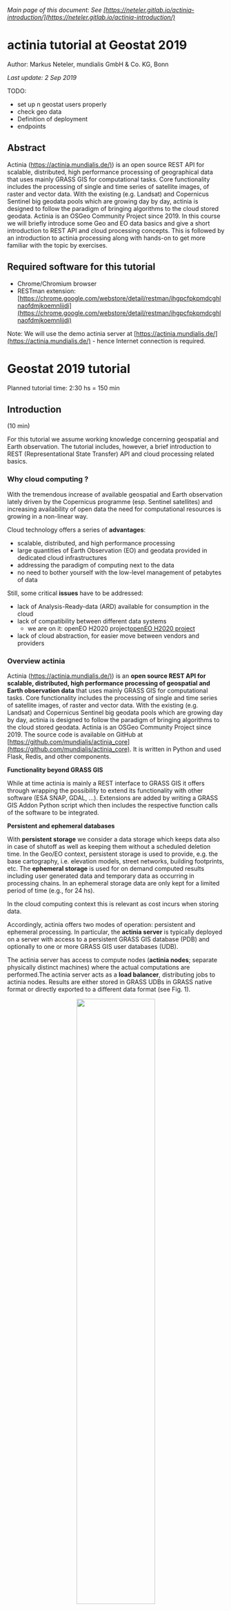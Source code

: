 *Main page of this document: See [https://neteler.gitlab.io/actinia-introduction/](https://neteler.gitlab.io/actinia-introduction/)*

# actinia tutorial at Geostat 2019

Author: Markus Neteler, mundialis GmbH & Co. KG, Bonn

*Last update: 2 Sep 2019*

TODO:

* set up n geostat users properly
* check geo data
* Definition of deployment
* endpoints

## Abstract

Actinia ([https://actinia.mundialis.de/)](https://actinia.mundialis.de/)) is an open source REST API for scalable, distributed, high performance processing of geographical data that uses mainly GRASS GIS for computational tasks. Core functionality includes the processing of single and time series of satellite images, of raster and vector data. With the existing (e.g. Landsat) and Copernicus Sentinel big geodata pools which are growing day by day, actinia is designed to follow the paradigm of bringing algorithms to the cloud stored geodata. Actinia is an OSGeo Community Project since 2019. In this course we will briefly introduce some Geo and EO data basics and give a short introduction to REST API and cloud processing concepts. This is followed by an introduction to actinia processing along with hands-on to get more familiar with the topic by exercises.

## Required software for this tutorial

* Chrome/Chromium browser
* RESTman extension: [https://chrome.google.com/webstore/detail/restman/ihgpcfpkpmdcghlnaofdmjkoemnlijdi](https://chrome.google.com/webstore/detail/restman/ihgpcfpkpmdcghlnaofdmjkoemnlijdi)

Note: We will use the demo actinia server at [https://actinia.mundialis.de/](https://actinia.mundialis.de/) - hence Internet connection is required.

# Geostat 2019 tutorial

Planned tutorial time: 2:30 hs = 150 min

## Introduction

(10 min)

For this tutorial we assume working knowledge concerning geospatial and Earth observation. The tutorial includes, however, a brief introduction to REST (Representational State Transfer) API and cloud processing related basics.

<!--
### Geo and EO basics

* geodata layers
    * raster
    * vector
    * timeseries of both
    * image data (aerial, drone, satellite, ...)
* single and multispectral data (2-D arrays of reflectance values)
-->

### Why cloud computing ?

With the tremendous increase of available geospatial and Earth observation lately driven by the Copernicus programme (esp. Sentinel satellites) and increasing availability of open data the need for computational resources is growing in a non-linear way.

Cloud technology offers a series of **advantages**:

* scalable, distributed, and high performance processing
* large quantities of Earth Observation (EO) and geodata provided in dedicated cloud infrastructures
* addressing the paradigm of computing next to the data
* no need to bother yourself with the low-level management of petabytes of data

Still, some critical **issues** have to be addressed:

* lack of Analysis-Ready-data (ARD) available for consumption in the cloud
* lack of compatibility between different data systems
     * we are on it: openEO H2020 project[openEO H2020 project](https://openeo.org)
 * lack of cloud abstraction, for easier move between vendors and providers

### Overview actinia

Actinia ([https://actinia.mundialis.de/)](https://actinia.mundialis.de/)) is an **open source REST API for scalable, distributed, high performance processing of geospatial and Earth observation data** that uses mainly GRASS GIS for computational tasks. Core functionality includes the processing of single and time series of satellite images, of raster and vector data. With the existing (e.g. Landsat) and Copernicus Sentinel big geodata pools which are growing day by day, actinia is designed to follow the paradigm of bringing algorithms to the cloud stored geodata. Actinia is an OSGeo Community Project since 2019. The source code is available on GitHub at [https://github.com/mundialis/actinia_core](https://github.com/mundialis/actinia_core). It is written in Python and used Flask, Redis, and other components.

**Functionality beyond GRASS GIS**

While at time actinia is mainly a REST interface to GRASS GIS it offers through wrapping the possibility to extend its functionality with other software (ESA SNAP, GDAL, ...). Extensions are added by writing a GRASS GIS Addon Python script which then includes the respective function calls of the software to be integrated.

**Persistent and ephemeral databases**

With **persistent storage** we consider a data storage which keeps data also in case of shutoff as well as keeping them without a scheduled deletion time. In the Geo/EO context, persistent storage is used to provide, e.g. the base cartography, i.e. elevation models, street networks, building footprints, etc.
The **ephemeral storage** is used for on demand computed results including user generated data and temporary data as occurring in processing chains. In an ephemeral storage data are only kept for a limited period of time (e.g., for 24 hs).

In the cloud computing context this is relevant as cost incurs when storing data.

Accordingly, actinia offers two modes of operation: persistent and ephemeral processing. In particular, the **actinia server** is typically deployed on a server with access to a persistent GRASS GIS database (PDB) and optionally to one or more GRASS GIS user databases (UDB).

The actinia server has access to compute nodes (**actinia nodes**; separate physically distinct machines) where the actual computations are performed.The actinia server acts as a **load balancer**, distributing jobs to actinia nodes. Results are either stored in GRASS UDBs in GRASS native format or directly exported to a different data format (see Fig. 1).

<center>
<a href="img/actinia_PDB_UDB.png"><img src="img/actinia_PDB_UDB.png" width="60%"></a><br>
Fig. 1: Architecture of an actinia deployment
</center>

**Deployment**

In a nutshell, deployment means to launch software, usually in an automated way on a computer node. A series of technologies exist for that but importantly virtualization plays an important role which helps towards a higher level of abstraction instead of a high dependency on hardware and software specifics.

An aim is to operate **Infrastructure as Code** (IaC), i.e. to have a set of scripts which order the needed computational resources in the cloud, setup the network and storage topology, connect to the nodes, install them with the needed software (usually docker based, i.e. so-called containers are launched from prepared images) and processing chains. Basically, the entire software part of a cloud computing infrastructure is launched "simply" through scripts with the advantage of restarting it easily as needed, maintain it and migrate to other hardware. **CI/CD** systems (continuous integration/continuous deployment) allow to define dependencies, prevent from launching broken software and allow the versioning of the entire software stack. 

In terms of actinia, **various ways of deployment** are offered: local installation, docker, docker-compose, docker-swarm, Openshift, and kubernetes.

**Architecture of actinia**

Several **components** play a role in a cloud deployment of actinia (for an example, see Fig. 2):

* analytics: this are the workers of GRASS GIS or wrapped other software,
* external data sources: import providers for various external data sources,
* interface layer:
    * most importantly the **REST API**,
    * [openEO GRASS GIS driver](https://github.com/Open-EO/openeo-grassgis-driver),
    * ace - [actinia command execution](https://github.com/mundialis/actinia_core/blob/master/scripts/README.md) (to be run from a GRASS GIS session),
* metadata management: interface to GNOS, managed through [actinia-GDI](https://github.com/mundialis/actinia-gdi/)
* database system:
    * job management in a Redis database
    * the GRASS GIS database (here are the geo/EO data!)
* connection to OGC Web services for output
   * Geoserver integration

<center>
<a href="img/actinia_architecture_FTTH.png"><img src="img/actinia_architecture_FTTH.png" width="60%"></a><br>
Fig. 2: Architecture of an actinia deployment
</center>

## REST API and geoprocessing basics

(20 min)

### What is REST: intro

An **API** (Application Programming Interface) defines a way of communicating between different software applications. There have been developed many different ways to implement APIs. A RESTful API (Representational State Transfer - REST, for details see [https://en.wikipedia.org/wiki/Representational_state_transfer](https://en.wikipedia.org/wiki/Representational_state_transfer)) is a web API for creating web services that communicate with web resources.

In detail, a REST API uses URL arguments to specify what information shall be returned through the API. This is not much different from requesting a Web page in a browser but through the REST API we can **execute commands remotely and retrieve the results**.

Each URL is called a **request** while the data sent back to the user is called a **response**, after some **processing** was performed.

<!--
###  Concepts of service URL, resources, request, response...

Looking in further detail into REST calls, we see that an API request consists of three parts (source: [https://www.earthdatascience.org/courses/earth-analytics/get-data-using-apis/intro-to-programmatic-data-access-r/](https://www.earthdatascience.org/courses/earth-analytics/get-data-using-apis/intro-to-programmatic-data-access-r/)):
*   Data **REQUEST**: through this you try to access an URL using your browser that specifies a particular subset of data.
*   Data **processing:** A web server somewhere uses that URL to query a specified dataset.
*   Data **RESPONSE**: The web server then sends you back some content.
-->

A **request** consists of four parts (see also [1]):

* the endpoints
* the header
* the data (or body)
* the methods

**Endpoint:**

An endpoint is the URL you request for. It follows this structure: https://api.some.server 
The final part of an endpoint is query parameters. Using query parameters you can modify your request with key-value pairs, beginning with a question mark (`?`). With an ampersand (`&`) each parameter pair is separated, e.g.:

`?query1=value1&query2=value2`

As an example, we check the repos of a GitHub user, in sorted form:

[https://api.github.com/users/neteler/repos?sort=pushed](https://api.github.com/users/neteler/repos?sort=pushed)

**Header & Body:**

* Both requests and responses have two parts: a header, and optionally a body
* Response headers contain information about the response.
* In both requests & responses, the body contains the actual data being transmitted (e.g., population data)

**Methods and Response Codes**

(source: [2])

Request **methods**:
* In REST APIs, every request has an HTTP method type associated with it.
* The most common HTTP methods include:
* `GET` - a GET request asks to receive a copy of a resource
* `POST` - a POST request sends data to a server in order to create a new resource
* `PUT` - a PUT request sends data to a server in order to modify an existing resource
* `DELETE` - a DELETE request is sent to delete a resource

Response **codes**:
* HTTP responses don't have methods, but they do have status codes: HTTP status codes are included in the header of every response in a REST API. Status codes include information about the result of the original request.
* Selected status codes (see also [https://httpstatuses.com)](https://httpstatuses.com)):
    * 200 - OK | All fine
    * 404 - Not Found | The requested resource was not found
    * 401 - Unauthorized | The request is not authorized to be completed
    * 500 - Internal Server Error | Something went wrong while the server was processing your request

**JSON format**

JSON is a structured, machine readable format (while also human readable at the same time; in contrast to XML, at least for many people).

```bash
# this command line...
GRASS 7.9.dev (nc_spm_08):~ > v.buffer input=roadlines output=roadbuf10 distance=10 --json
```

looks like this in JSON:

```json
{
  "module": "v.buffer",
  "id": "v.buffer_1804289383",
  "inputs":[
     {"param": "input", "value": "roadlines"},
     {"param": "layer", "value": "-1"},
     {"param": "type", "value": "point,line,area"},
     {"param": "distance", "value": "10"},
     {"param": "angle", "value": "0"},
     {"param": "scale", "value": "1.0"}
   ],
  "outputs":[
     {"param": "output", "value": "roadbuf10"}
   ]
}
```

Hint: When writing JSON files, some linting (validation) might come handy, e.g. using [https://jsonlint.com/](https://jsonlint.com/).

## First Hand-on: working with REST API requests

(50min)

### Step by step...

Step 1:

* get your credentials (for authentication) from the trainer (or use the "demouser" with "gu3st!pa55w0rd")

Step 2:

* choose and launch your REST client: cURL or RESTman or ...
    * a) [cURL](https://curl.haxx.se/docs/manpage.html), on command line
    * b) [RESTman](https://chrome.google.com/webstore/detail/restman/ihgpcfpkpmdcghlnaofdmjkoemnlijdi) in Browser
* Try this call: [https://actinia.mundialis.de/api/v1/locations](https://actinia.mundialis.de/api/v1/locations)



Step 3:

* Explore the existing data on the actinia server:
    * i.e., available GRASS locations, mapsets, raster, vector, and space-time datasets
    * Check the [list of data](https://github.com/mundialis/actinia_core/blob/master/scripts/README.md#available-data) currently available on the actinia server 
    * e.g.
        * [https://actinia.mundialis.de/api/v1/locations](https://actinia.mundialis.de/api/v1/locations)
        * [https://actinia.mundialis.de/api/v1/locations/nc_spm_08/mapsets](https://actinia.mundialis.de/api/v1/locations/nc_spm_08/mapsets)
        * [https://actinia.mundialis.de/api/v1/locations/nc_spm_08/mapsets/landsat/raster_layers](https://actinia.mundialis.de/api/v1/locations/nc_spm_08/mapsets/landsat/raster_layers)
        * [https://actinia.mundialis.de/api/v1/locations/nc_spm_08/mapsets/landsat/raster_layers/lsat5_1987_10](https://actinia.mundialis.de/api/v1/locations/nc_spm_08/mapsets/landsat/raster_layers/lsat5_1987_10)
    * process_results are ordered alphabetically, not thematically

Step 4:

* Submit a compute job and check its status
    * Examples incl. Spatio-Temporal sampling: [https://github.com/mundialis/actinia_core/blob/master/scripts/curl_commands.sh](https://github.com/mundialis/actinia_core/blob/master/scripts/curl_commands.sh)

### Exploring the API

The actinia REST API documentation at [https://redocly.github.io/redoc/?url=https://actinia.mundialis.de/api/v1/swagger.json](https://redocly.github.io/redoc/?url=https://actinia.mundialis.de/api/v1/swagger.json) comes with a series of examples.

Check out the various sections.

### Further Examples

Here we use the command line and the `curl` software:

**Preparation:**

```bash
# set credentials and REST server URL
export actinia="https://actinia.mundialis.de"
export AUTH='-u demouser:gu3st!pa55w0rd'
```

**List locations:**

```bash
# show available locations (locations are like projects)
curl ${AUTH} -X GET ${actinia}/api/v1/locations
```

**List mapsets in locations:**

```bash
# show available mapsets of a specific location
curl ${AUTH} -X GET "${actinia}/api/v1/locations/nc_spm_08/mapsets"
```

**List map layers and their metadata:**

```bash
# show available vector maps in a specific location/mapset
curl ${AUTH} -X GET "${actinia}/api/v1/locations/nc_spm_08/mapsets/PERMANENT/vector_layers"

# show metadata of a specific vector map
curl ${AUTH} -X GET "${actinia}/api/v1/locations/nc_spm_08/mapsets/PERMANENT/vector_layers/geology"

# show available raster maps in a specific location/mapset
curl ${AUTH} -X GET "${actinia}/api/v1/locations/nc_spm_08/mapsets/PERMANENT/raster_layers"
curl ${AUTH} -X GET "${actinia}/api/v1/locations/nc_spm_08/mapsets/landsat/raster_layers"
curl ${AUTH} -X GET "${actinia}/api/v1/locations/nc_spm_08/mapsets/modis_lst/raster_layers"

# show metadata of a specific raster map
curl ${AUTH} -X GET "${actinia}/api/v1/locations/nc_spm_08/mapsets/landsat/raster_layers/lsat7_2000_40"

# show available STRDS in a specific location/mapset
# STRDS = space time raster data set
curl ${AUTH} -X GET "${actinia}/api/v1/locations/nc_spm_08/mapsets/modis_lst/strds"

# show specific STRDS in a specific location/mapset
curl ${AUTH} -X GET "${actinia}/api/v1/locations/latlong_wgs84/mapsets/modis_ndvi_global/strds/ndvi_16_5600m"

# Get a list or raster layers from a STRDS
curl ${AUTH} -X GET "${actinia}/api/v1/locations/ECAD/mapsets/PERMANENT/strds/precipitation_1950_2013_yearly_mm/raster_layers"

# Get a list or raster layers from a STRDS, with date filter
curl ${AUTH} -X GET "${actinia}/api/v1/locations/ECAD/mapsets/PERMANENT/strds/precipitation_1950_2013_yearly_mm/raster_layers?where=start_time>2012-01-01"
```

**Map layer queries:**

```bash
# query point value in a STRDS, sending the JSON code directly in request
curl ${AUTH} -X POST -H "content-type: application/json" "${actinia}/api/v1/locations/nc_spm_08/mapsets/modis_lst/strds/LST_Day_monthly/sampling_sync_geojson" -d '{"type":"FeatureCollection","crs":{"type":"name","properties":{"name":"urn:ogc:def:crs:EPSG::4326"}},"features":[{"type":"Feature","properties":{"cat":1},"geometry":{"type":"Point","coordinates":[7,50]}}]}'
```

**Sending JSON payload as a file:**

It is often much more convenient to store the JSON payload in a file and send it to server:

```bash
# store query in a JSON file "pc_query_point_.json" (or use a text editor for this)
echo '{"type":"FeatureCollection","crs":{"type":"name","properties":{"name":"urn:ogc:def:crs:EPSG::4326"}},"features":[{"type":"Feature","properties":{"cat":1},"geometry":{"type":"Point","coordinates":[7,50]}}]}' > pc_query_point_.json

# send JSON file as payload to query the STRDS
curl ${AUTH} -X POST -H "content-type: application/json" "${actinia}/api/v1/locations/nc_spm_08/mapsets/modis_lst/strds/LST_Day_monthly/sampling_sync_geojson" -d @pc_query_point_.json
```

**Validation of a process chain:**

actinia can also be used to validate a process chain. Download the process chain [process_chain_long.json](process_chain_long.json) and validate it:

```bash
# validation of a process chain (using sync call)
curl ${AUTH} -H "Content-Type: application/json" -X POST "${actinia}/api/v1/locations/nc_spm_08/process_chain_validation_sync" -d @process_chain_long.json
```


### Further command line exercise suggestions

- draft -

* compute NDVI from a Landsat scene
* computations using data in the nc_spm_08 location:
    * slope and aspect from a DEM (there are several)
    * flow accumulation with r.watershed from a DEM
    * buffer around hospitals
    * advanced: network allocation with hospitals and streets_wake
* Dealing with workflows
    * Prepare a workflow (processing chain)
    * async versus sync REST API CALLS with processing chains
        * See: [https://github.com/mundialis/actinia_core/blob/master/scripts/curl_commands.sh#L77](https://github.com/mundialis/actinia_core/blob/master/scripts/curl_commands.sh#L77)
    * Submit a workflow (processing chain)

### Controlling actinia from a running GRASS GIS session

Controlling actinia from a running GRASS GIS session:

"ace" - actinia command execution from a GRASS GIS terminal: [https://github.com/mundialis/actinia_core/tree/master/scripts](https://github.com/mundialis/actinia_core/tree/master/scripts)


## Own exercises in actinia

(40 min)

**EXERCISE: "Property risks from trees"** _<<-- needs finetuning_

* define region of interest
* needed geodata:
    * building footprints
    * download from OSM (via [http://overpass-turbo.eu/](http://overpass-turbo.eu/) | Wizard > building > ok > Export > Geojson)
    * these data are now on your machine and not on the actinia server
    * use "ace importer" or cURL to upload
    * select Sentinel-2 scene
* proposed workflow:
    * actinia "ace" importer for building footprint upload
    * v.buffer of 10m and 30m around footprints
    * select S2 scene, compute NDVI with i.vi
    * filter NDVI threshold > 0.6 (map algebra) to get the tree pixels - more exiting would be a ML approach (with previously prepared training data ;-)) (r.learn.ml offer RF and SVM)
    * on binary tree map (which corresponds to risk exposure)
    * count number of tree pixels in 5x5 moving window (r.neighbors with method "count")
    * compute property risk statistics using buffers and tree count map and upload to buffered building map (v.rast.stats, method=maximum)
    * export of results through REST resources

**EXERCISE: "Population at risk near coastal areas"**

* used geodata:
    * SRTM 30m (already available in actinia - find out the location yourself)
    * Global Population 2015 (already available in actinia - find out the location yourself)
    * vector shorelines (get from [naturalearthdata](http://www.naturalearthdata.com/downloads/))
* fetch metadata with actinia interface
* what's important about projections?
* proposed workflow:
    * set computational region to a small subregion and contrain pixel amount through defined user settings
    * buffer SRTM land areas by 5000 m inwards
    * zonal statistics with pop map

## Conclusions and future

(15 min incl discussions)

* integration in own scientific or business processes
* openEO actinia driver
* where is the code and how to contribute: GitHub
    * https://github.com/mundialis/actinia_core/

## See also: openEO resources
* OpenEO Web Editor: [https://open-eo.github.io/openeo-web-editor/demo/](https://open-eo.github.io/openeo-web-editor/demo/)
    * Server: [https://openeo.mundialis.de](https://openeo.mundialis.de)
    * user: <actinia user>
    * pw: <actinia pw>

## References

[1] Zell Liew, 2018: Understanding And Using REST APIs, [https://www.smashingmagazine.com/2018/01/understanding-using-rest-api/](https://www.smashingmagazine.com/2018/01/understanding-using-rest-api/)

[2] Planet 2019: Developer resource center, [https://developers.planet.com/planetschool/rest-apis/](https://developers.planet.com/planetschool/rest-apis/)

## About the trainer

Markus Neteler is partner and general manager at [mundialis](https://www.mundialis.de) GmbH & Co. KG, Bonn, Germany. From 2001-2015 he worked as a researcher in Italy. Markus is co-founder of OSGeo and since 1998, coordinator of the GRASS GIS development (for details, see his private [homepage](https://grassbook.org/neteler/)).

------------------------------------------------------------------------

- Repository of this material on [gitlab](https://gitlab.com/neteler/actinia-intro/tree/master)


*[About](about.md) | [Privacy](https://about.gitlab.com/privacy/)*

